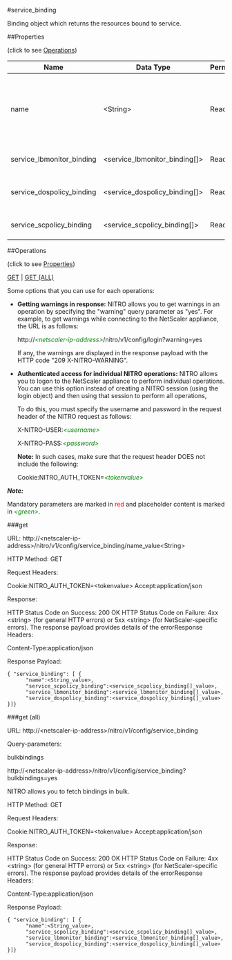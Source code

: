 #service_binding

Binding object which returns the resources bound to service.


##Properties 
<span>(click to see [Operations](#operations))</span>


<table><thead><tr><th>Name</th><th> Data Type</th><th> Permissions</th><th>Description</th></tr></thead><tbody><tr><td>name</td><td>&lt;String></td><td>Read-write</td><td>Name of the service for which to display configuration details.&lt;br>Minimum length = 1</td><tr><tr><td>service_lbmonitor_binding</td><td>&lt;service_lbmonitor_binding[]></td><td>Read-only</td><td>lbmonitor that can be bound to service.</td><tr><tr><td>service_dospolicy_binding</td><td>&lt;service_dospolicy_binding[]></td><td>Read-only</td><td>dospolicy that can be bound to service.</td><tr><tr><td>service_scpolicy_binding</td><td>&lt;service_scpolicy_binding[]></td><td>Read-only</td><td>scpolicy that can be bound to service.</td><tr></tbody></table>
##Operations 
<span>(click to see [Properties](#properties))</span>


[GET](#get) | [GET (ALL)](#get-(all))


Some options that you can use for each operations:
<ul><li><p><b>Getting warnings in response:</b> NITRO allows you to get warnings in an operation by specifying the "warning" query parameter as "yes". For example, to get warnings while connecting to the NetScaler appliance, the URL is as follows:</p><p>http://<span style="color:green;font-style:italic;">&lt;netscaler-ip-address&gt;</span>/nitro/v1/config/login?warning=yes</p><p>If any, the warnings are displayed in the response payload with the HTTP code "209 X-NITRO-WARNING".</p></li><li><p><b>Authenticated access for individual NITRO operations:</b> NITRO allows you to logon to the NetScaler appliance to perform individual operations. You can use this option instead of creating a NITRO session (using the login object) and then using that session to perform all operations,</p><p>To do this, you must specify the username and password in the request header of the NITRO request as follows:</p><p>X-NITRO-USER:<span style="color:green;font-style:italic;">&lt;username&gt;</span></p><p>X-NITRO-PASS:<span style="color:green;font-style:italic;">&lt;password&gt;</span></p><p><b>Note:</b> In such cases, make sure that the request header DOES not include the following:</p><p>Cookie:NITRO_AUTH_TOKEN=<span style="color:green;font-style:italic;">&lt;tokenvalue&gt;</span></p></li></ul>



***Note:*** 
Mandatory parameters are marked in <span style="color:#FF0000;">red</span> and placeholder content is marked in <span style="color:green;font-style:italic">&lt;green&gt;</span>.

###get



URL: http://&lt;netscaler-ip-address&gt;/nitro/v1/config/service_binding/name_value&lt;String&gt;
HTTP Method: GET
Request Headers:

Cookie:NITRO_AUTH_TOKEN=&lt;tokenvalue&gt;Accept:application/json

Response:
HTTP Status Code on Success: 200 OKHTTP Status Code on Failure: 4xx &lt;string&gt; (for general HTTP errors) or 5xx &lt;string&gt; (for NetScaler-specific errors). The response payload provides details of the errorResponse Headers:

Content-Type:application/json

Response Payload: ```{ "service_binding": [ {      "name":<String_value>,      "service_scpolicy_binding":<service_scpolicy_binding[]_value>,      "service_lbmonitor_binding":<service_lbmonitor_binding[]_value>,      "service_dospolicy_binding":<service_dospolicy_binding[]_value>}]}```



###get (all)



URL: http://&lt;netscaler-ip-address&gt;/nitro/v1/config/service_binding
Query-parameters:
bulkbindings
http://&lt;netscaler-ip-address&gt;/nitro/v1/config/service_binding?bulkbindings=yes
NITRO allows you to fetch bindings in bulk.



HTTP Method: GET
Request Headers:

Cookie:NITRO_AUTH_TOKEN=&lt;tokenvalue&gt;Accept:application/json

Response:
HTTP Status Code on Success: 200 OKHTTP Status Code on Failure: 4xx &lt;string&gt; (for general HTTP errors) or 5xx &lt;string&gt; (for NetScaler-specific errors). The response payload provides details of the errorResponse Headers:

Content-Type:application/json

Response Payload: ```{ "service_binding": [ {      "name":<String_value>,      "service_scpolicy_binding":<service_scpolicy_binding[]_value>,      "service_lbmonitor_binding":<service_lbmonitor_binding[]_value>,      "service_dospolicy_binding":<service_dospolicy_binding[]_value>}]}```



